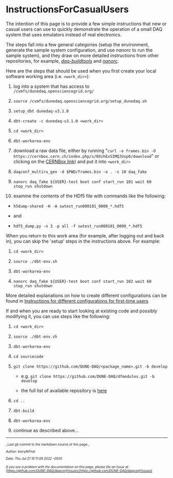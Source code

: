 # InstructionsForCasualUsers
The intention of this page is to provide a few simple instructions that new or casual users can use to quickly demonstrate the operation of a small DAQ system that uses emulators instead of real electronics.

The steps fall into a few general categories (setup the environment, generate the sample system configuration, and use _nanorc_ to run the sample system), and they draw on more detailed instructions from other repositories, for example, _[daq-buildtools](https://dune-daq-sw.readthedocs.io/en/latest/packages/daq-buildtools/)_ and _[nanorc](https://dune-daq-sw.readthedocs.io/en/latest/packages/nanorc/)_.

Here are the steps that should be used when you first create your local software working area (i.e. `<work_dir>`):



1. log into a system that has access to `/cvmfs/dunedaq.opensciencegrid.org/`


2. `source /cvmfs/dunedaq.opensciencegrid.org/setup_dunedaq.sh`


3. `setup_dbt dunedaq-v3.1.0`


4. `dbt-create -c dunedaq-v3.1.0 <work_dir>`


6. `cd <work_dir>`


7. `dbt-workarea-env`


9. download a raw data file, either by running
   "`curl -o frames.bin -O https://cernbox.cern.ch/index.php/s/0XzhExSIMQJUsp0/download`"
   or clicking on the [CERNBox link](https://cernbox.cern.ch/index.php/s/0XzhExSIMQJUsp0/download)) and put it into `<work_dir>`


11. `daqconf_multiru_gen -d $PWD/frames.bin -o . -s 10 daq_fake`


12. `nanorc daq_fake ${USER}-test boot conf start_run 101 wait 60 stop_run shutdown`


13. examine the contents of the HDf5 file with commands like the following:

   * `h5dump-shared -H -A swtest_run000101_0000_*.hdf5`

   * and

   * `hdf5_dump.py -n 3 -p all -f swtest_run000101_0000_*.hdf5`

When you return to this work area (for example, after logging out and back in), you can skip the 'setup' steps in the instructions above.  For example:



1. `cd <work_dir>`


2. `source ./dbt-env.sh`


4. `dbt-workarea-env`


7. `nanorc daq_fake ${USER}-test boot conf start_run 102 wait 60 stop_run shutdown`


More detailed explanations on how to create different configurations can be found in [Instructions for different configurations for first-time users](ConfigurationsForCasualUsers.md)

If and when you are ready to start looking at existing code and possibly modifying it, you can use steps like the following:



1. `cd <work_dir>`


2. `source ./dbt-env.sh`


4. `dbt-workarea-env`


5. `cd sourcecode`


6. `git clone https://github.com/DUNE-DAQ/<package_name>.git -b develop`

   * e.g. `git clone https://github.com/DUNE-DAQ/dfmodules.git -b develop`

   * the full list of available repository is [here](https://github.com/orgs/DUNE-DAQ/repositories)


8. `cd ..`


9. `dbt-build`


4. `dbt-workarea-env`


10. continue as described above...


-----

<font size="1">
_Last git commit to the markdown source of this page:_


_Author: bieryAtFnal_

_Date: Thu Jul 21 10:11:09 2022 -0500_

_If you see a problem with the documentation on this page, please file an Issue at [https://github.com/DUNE-DAQ/daqconf/issues](https://github.com/DUNE-DAQ/daqconf/issues)_
</font>
